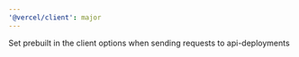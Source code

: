 ```yaml
---
'@vercel/client': major
---
```


Set prebuilt in the client options when sending requests to api-deployments
